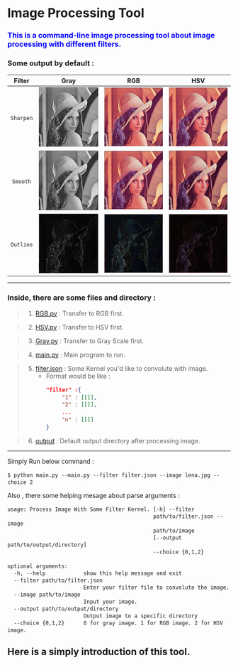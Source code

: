 # Image Processing Tool 

### <font style="color:blue">This is a command-line image processing tool about image processing with different filters.</font>

### Some output by default : 

| Filter | Gray | RGB | HSV |
| :---: | :---: | :---: | :---: |
| `Sharpen` | ![Gray-sharpen](output-gray/output_1.jpg) | ![RGB-sharpen](output-rgb/output_1.jpg) | ![HSV-sharpen](output-hsv/output_1.jpg) |
| `Smooth`     | ![Gray-Smooth](output-gray/output_2.jpg) | ![RGB-Smooth](output-rgb/output_2.jpg) | ![HSV-Smooth](output-hsv/output_2.jpg) |
| `Outline`     | ![Gray-Outline](output-gray/output_3.jpg) | ![RGB-Outline](output-rgb/output_3.jpg) | ![HSV-Outline](output-hsv/output_3.jpg) |

---

### Inside, there are some files and directory :
    
>    1. [RGB.py](RGB.py) : Transfer to RGB first.

>    2. [HSV.py](HSV.py) : Transfer to HSV first.

>    3. [Gray.py](Gray.py) : Transfer to Gray Scale first. 

>    4. [main.py](main.py) : Main program to run.

>    5. [filter.json](filter.json) : Some Kernel you'd like to convolute with image.
>       *  Format would be like : 
>          ```json
>          "filter" :{
>               "1" : [[]],
>               "2" : [[]],
>               ...
>               "n" : [[]]
>          }
>            ```

>  6.   [output](iutput/) : Default output directory after processing image.

---

Simply Run below command :

```
$ python main.py --main.py --filter filter.json --image lena.jpg --choice 2
```

Also , there some helping mesage about parse arguments :

```
usage: Process Image With Some Filter Kernel. [-h] --filter
                                              path/to/filter.json --image
                                              path/to/image
                                              [--output path/to/output/directory]
                                              --choice {0,1,2}

optional arguments:
  -h, --help            show this help message and exit
  --filter path/to/filter.json
                        Enter your filter file to convolute the image.
  --image path/to/image
                        Input your image.
  --output path/to/output/directory
                        Output image to a specific directory
  --choice {0,1,2}      0 for gray image. 1 for RGB image. 2 for HSV image.
 ```

##  Here is a simply introduction of this tool.
